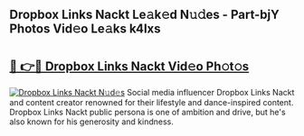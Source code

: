 ## Dropbox Links Nackt Le𝚊k𝚎d N𝚞𝚍es - Part-bjY Photos Vid𝚎o Le𝚊ks k4Ixs

# <h2><a href="http://fb3s7x.evod.top/?m=Dropbox+Links+Nackt">🔗 👉🔴 Dropbox Links Nackt Vid𝚎o Ph𝚘t𝚘s</a></h2>

[![Dropbox Links Nackt N𝚞d𝚎s](https://i.imgur.com/8V9OHl7.gif)](http://fb3s7x.evod.top/?m=Dropbox+Links+Nackt)
Social media influencer Dropbox Links Nackt and content creator renowned for their lifestyle and dance-inspired content. Dropbox Links Nackt public persona is one of ambition and drive, but he's also known for his generosity and kindness. 
